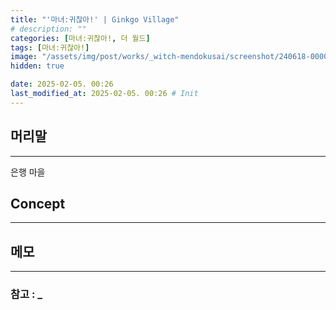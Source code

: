```yaml
---
title: "'마녀:귀찮아!' | Ginkgo Village"
# description: ""
categories: [마녀:귀찮아!, 더 월드]
tags: [마녀:귀찮아!]
image: "/assets/img/post/works/_witch-mendokusai/screenshot/240618-000000.png"
hidden: true

date: 2025-02-05. 00:26
last_modified_at: 2025-02-05. 00:26 # Init
---
```


## 머리말

---

은행 마을  

## Concept

---

## 메모

---

### 참고 : _
